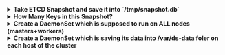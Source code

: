 <details><summary><b>Take ETCD Snapshot and save it into `/tmp/snapshot.db`</b></summary><p>

Here's just an example of commands:

```
kubectl get pod -n kube-system etcd-master -o json | jq '.spec.containers[0].command'

ETCDCTL_API=3 etcdctl \
  --cacert /etc/kubernetes/pki/etcd/ca.crt \
  --cert /etc/kubernetes/pki/etcd/server.crt \
  --key /etc/kubernetes/pki/etcd/server.key \
  snapshot save /tmp/snapshot.db
```

</p></details>

<details><summary><b>How Many Keys in this Snapshot?</b></summary><p>

```
ETCDCTL_API=3 etcdctl --write-out=table snapshot status /tmp/snapshot.db 
+----------+----------+------------+------------+
|   HASH   | REVISION | TOTAL KEYS | TOTAL SIZE |
+----------+----------+------------+------------+
| ba13d8bd |    11634 |        908 |     1.6 MB |
+----------+----------+------------+------------+
```
</p></details>

<details><summary><b>Create a DaemonSet which is supposed to run on ALL nodes (masters+workers)</b></summary><p>

```
apiVersion: apps/v1
kind: DaemonSet
metadata:
  labels:
    app: sleep-daemon
  name: sleep-daemon
spec:
  selector:
    matchLabels:
      app: sleep-daemon
  template:
    metadata:
      labels:
        app: sleep-daemon
    spec:
      containers:
      - image: busybox
        name: busybox
        command:
        - sleep
        - "1000"
```
</p></details>

<details><summary><b>Create a DaemonSet which is saving its data into /var/ds-data foler on each host of the cluster</b></summary><p>

```
apiVersion: apps/v1
kind: DaemonSet
metadata:
  labels:
    app: sleep-daemon
  name: sleep-daemon
spec:
  selector:
    matchLabels:
      app: sleep-daemon
  template:
    metadata:
      labels:
        app: sleep-daemon
    spec:
      tolerations:
      - key: node-role.kubernetes.io/master
        effect: NoSchedule
      containers:
      - image: busybox
        name: busybox
        command:
        - /bin/sh
        - -c
        - touch /var/ds-data/file && sleep 10000
        volumeMounts:
        - name: data-folder
          mountPath: /var/ds-data
      volumes:
      - name: data-folder
        hostPath:
          path: /var/ds-data
          type: DirectoryOrCreate
```
</p></details>
